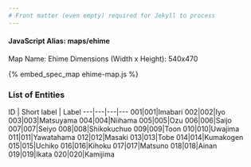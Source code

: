 ```yaml
---
# Front matter (even empty) required for Jekyll to process
---
```


#### JavaScript Alias: maps/ehime

Map Name: Ehime
Dimensions (Width x Height): 540x470



{% embed_spec_map ehime-map.js %}

### List of Entities

ID | Short label | Label
---|---|---|---
001|001|Imabari
002|002|Iyo
003|003|Matsuyama
004|004|Niihama
005|005|Ozu
006|006|Saijo
007|007|Seiyo
008|008|Shikokuchuo
009|009|Toon
010|010|Uwajima
011|011|Yawatahama
012|012|Masaki
013|013|Tobe
014|014|Kumakogen
015|015|Uchiko
016|016|Kihoku
017|017|Matsuno
018|018|Ainan
019|019|Ikata
020|020|Kamijima

